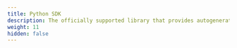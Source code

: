 ```yaml
---
title: Python SDK
description: The officially supported library that provides autogenerated gRPC/protobuf code based on betterproto.
weight: 11
hidden: false
---
```

